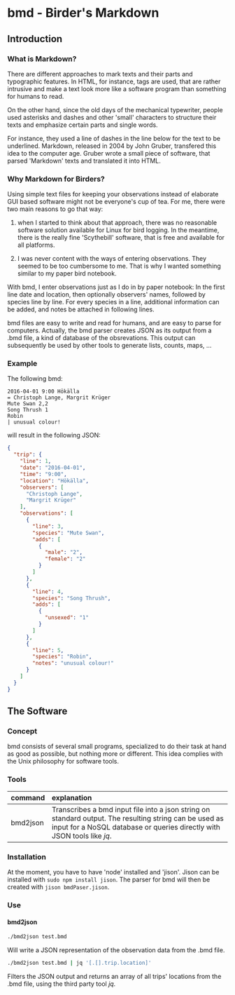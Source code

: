 bmd - Birder's Markdown
=======================

## Introduction

### What is Markdown?

There are different approaches to mark texts and their parts and typographic features. In HTML, for instance, tags are used, that are rather intrusive and make a text look more like a software program than something for humans to read.

On the other hand, since the old days of the mechanical typewriter, people used asterisks and dashes and other 'small' characters to structure their texts and emphasize certain parts and single words.

For instance, they used a line of dashes in the line below for the text to be underlined. Markdown, released in 2004 by John Gruber, transfered this idea to the computer age. Gruber wrote a small piece of software, that parsed 'Markdown' texts and translated it into HTML.

### Why Markdown for Birders?

Using simple text files for keeping your observations instead of elaborate GUI based software might not be everyone's cup of tea. For me, there were two main reasons to go that way:

1. when I started to think about that approach, there was no reasonable software solution available for Linux for bird logging. In the meantime, there is the really fine 'Scythebill' software, that is free and available for all platforms.

2. I was never content with the ways of entering observations. They seemed to be too cumbersome to me. That is why I wanted something similar to my paper bird notebook.

With bmd, I enter observations just as I do in by paper notebook: In the first line date and location, then optionally observers' names, followed by species line by line. For every species in a line, additional information can be added, and notes be attached in following lines.

bmd files are easy to write and read for humans, and are easy to parse for computers. Actually, the bmd parser creates JSON as its output from a .bmd file, a kind of database of the obsrevations. This output can subsequently be used by other tools to generate lists, counts, maps, …

### Example

The following bmd:

```
2016-04-01 9:00 Hökälla
= Christoph Lange, Margrit Krüger
Mute Swan 2,2
Song Thrush 1
Robin
| unusual colour!
```
will result in the following JSON:

```json
{
  "trip": {
    "line": 1,
    "date": "2016-04-01",
    "time": "9:00",
    "location": "Hökälla",
    "observers": [
      "Christoph Lange",
      "Margrit Krüger"
    ],
    "observations": [
      {
        "line": 3,
        "species": "Mute Swan",
        "adds": [
          {
            "male": "2",
            "female": "2"
          }
        ]
      },
      {
        "line": 4,
        "species": "Song Thrush",
        "adds": [
          {
            "unsexed": "1"
          }
        ]
      },
      {
        "line": 5,
        "species": "Robin",
        "notes": "unusual colour!"
      }
    ]
  }
}
```

## The Software

### Concept

bmd consists of several small programs, specialized to do their task at hand as good as possible, but nothing more or different. This idea complies with the Unix philosophy for software tools.

### Tools

| command  | explanation |
|:---------|:------------|
| bmd2json | Transcribes a bmd input file into a json string on standard output. The resulting string can be used as input for a NoSQL database or queries directly with JSON tools like *jq*.|

### Installation

At the moment, you have to have 'node' installed and 'jison'. Jison can be installed with `sudo npm install jison`. The parser for bmd will then be created with `jison bmdPaser.jison`.

### Use

#### bmd2json

```sh
./bmd2json test.bmd
```
Will write a JSON representation of the observation data from the .bmd file.

```sh
./bmd2json test.bmd | jq '[.[].trip.location]'
```
Filters the JSON output and returns an array of all trips' locations from the .bmd file, using the third party tool *jq*.
